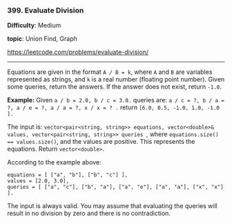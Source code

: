 ### 399. Evaluate Division

**Difficulty**: Medium

**topic**: Union Find, Graph

<https://leetcode.com/problems/evaluate-division/>

***

Equations are given in the format `A / B = k`, where `A` and `B` are variables represented as strings, and `k` is a real number (floating point number). Given some queries, return the answers. If the answer does not exist, return `-1.0`.

**Example:**
Given `a / b = 2.0, b / c = 3.0.`
queries are: `a / c = ?, b / a = ?, a / e = ?, a / a = ?, x / x = ? .`
return `[6.0, 0.5, -1.0, 1.0, -1.0 ].`

The input is: `vector<pair<string, string>> equations, vector<double>& values, vector<pair<string, string>> queries `, where `equations.size() == values.size()`, and the values are positive. This represents the equations. Return `vector<double>`.

According to the example above:

```
equations = [ ["a", "b"], ["b", "c"] ],
values = [2.0, 3.0],
queries = [ ["a", "c"], ["b", "a"], ["a", "e"], ["a", "a"], ["x", "x"] ]. 
```

 

The input is always valid. You may assume that evaluating the queries will result in no division by zero and there is no contradiction.